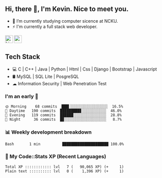## Hi, there 👋, I'm Kevin. Nice to meet you.

- 🌱 I’m currently studying computer sicence at NCKU.
- ⚡ I'm currently a full stack web developer.

<a href="https://www.linkedin.com/in/kevin12686/"><img alt="LinkedIn" src="https://img.shields.io/badge/linkedin%20-%230077B5.svg?&style=for-the-badge&logo=linkedin&logoColor=white" height=25></a>
<a href="https://www.instagram.com/kevin12686/"><img src="https://img.shields.io/badge/instagram-3f729b?&style=for-the-badge&logo=instagram&logoColor=white" height=25></a>

## Tech Stack

* 💻 C | C++ | Java | Python | Html | Css | Django | Bootstrap | Javascript
* 🛢️ MySQL | SQL Lite | PosgreSQL
* ☁ Information Security | Web Penetration Test

### I'm an early 🐤

<!-- early_bird start -->

```text
🌞 Morning    68 commits  ███▍░░░░░░░░░░░░░░░░░  16.5%
🌆 Daytime   190 commits  █████████▋░░░░░░░░░░░  46.0%
🌃 Evening   119 commits  ██████░░░░░░░░░░░░░░░  28.8%
🌙 Night      36 commits  █▊░░░░░░░░░░░░░░░░░░░   8.7%
```

<!-- early_bird end -->

### 📊 Weekly development breakdown

<!-- code_time start -->

```text
Bash       1 min          █████████████████████ 100.0%
```

<!-- code_time end -->

### 🧰 My Code::Stats XP (Recent Languages)

<!-- codestats start -->

```text
Total XP :::::::::::: lvl   7 (   90,065 XP) (+     1)
Plain text :::::::::: lvl   0 (    1,396 XP) (+     1)
```

<!-- codestats end -->
